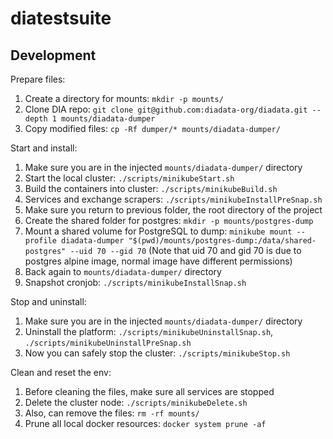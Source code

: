 # diatestsuite

## Development

Prepare files:

1. Create a directory for mounts: `mkdir -p mounts/`
2. Clone DIA repo: `git clone git@github.com:diadata-org/diadata.git --depth 1 mounts/diadata-dumper`
3. Copy modified files: `cp -Rf dumper/* mounts/diadata-dumper/`

Start and install:

1. Make sure you are in the injected `mounts/diadata-dumper/` directory
2. Start the local cluster: `./scripts/minikubeStart.sh`
3. Build the containers into cluster: `./scripts/minikubeBuild.sh`
4. Services and exchange scrapers: `./scripts/minikubeInstallPreSnap.sh`
5. Make sure you return to previous folder, the root directory of the project
6. Create the shared folder for postgres: `mkdir -p mounts/postgres-dump`
7. Mount a shared volume for PostgreSQL to dump: `minikube mount --profile diadata-dumper "$(pwd)/mounts/postgres-dump:/data/shared-postgres" --uid 70 --gid 70` (Note that uid 70 and gid 70 is due to postgres alpine image, normal image have different permissions)
8. Back again to `mounts/diadata-dumper/` directory
9. Snapshot cronjob: `./scripts/minikubeInstallSnap.sh`

Stop and uninstall:

1. Make sure you are in the injected `mounts/diadata-dumper/` directory
2. Uninstall the platform: `./scripts/minikubeUninstallSnap.sh`, `./scripts/minikubeUninstallPreSnap.sh`
3. Now you can safely stop the cluster: `./scripts/minikubeStop.sh`

Clean and reset the env:

1. Before cleaning the files, make sure all services are stopped
2. Delete the cluster node: `./scripts/minikubeDelete.sh`
3. Also, can remove the files: `rm -rf mounts/`
4. Prune all local docker resources: `docker system prune -af`